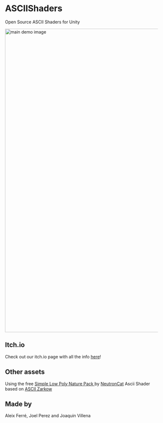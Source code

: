 # ASCIIShaders
Open Source ASCII Shaders for Unity

<img src="https://github.com/CatalaHD/ASCIIShaders/blob/main/Assets/GameStuff/Fondo.PNG" alt="main demo image" width="1000"/>

## Itch.io

Check out our itch.io page with all the info [here](https://aleixferre.itch.io/ascii-shader)!

## Other assets

Using the free [Simple Low Poly Nature Pack
](https://assetstore.unity.com/packages/3d/environments/landscapes/simple-low-poly-nature-pack-157552) by [NeutronCat](https://assetstore.unity.com/publishers/8625)
Ascii Shader based on [ASCII Zarkow](http://www.digitalsoftware.se/community/thread-19.html)

## Made by

Aleix Ferré, Joel Perez and Joaquin Villena
